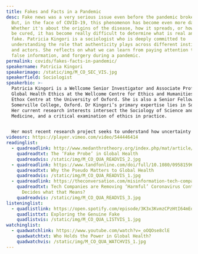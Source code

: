 ```yaml
---
title: Fakes and Facts in a Pandemic
desc: Fake news was a very serious issue even before the pandemic broke out.
  But, in the face of COVID-19, this phenomenon has become even more dangerous.
  Whether it's about the origins of the disease, how it spreads, or how it can
  be cured, it has become really difficult to determine what is real and what is
  fake. Patricia Kingori is a sociologist who is deeply committed to
  understanding the role that authenticity plays across different institutions
  and actors. She reflects on what we can learn from paying attention to fakes,
  false information, and forgery during a pandemic.
permalink: covids/fakes-facts-in-pandemic/
speakername: Patricia Kingori
speakerimage: /static/img/M_CO_SEC_VIS.jpg
speakerfield: Sociologist
speakerbio: >-
  Patricia Kingori is a Wellcome Senior Investigator and Associate Professor in
  Global Health Ethics at the Wellcome Centre for Ethics and Humanities and the
  Ethox Centre at the University of Oxford. She is also a Senior Fellow at
  Somerville College, Oxford. Dr Kingori’s primary expertise lies in Sociology.
  Her current research interests intersect the Sociology of Science and
  Medicine, and a critical examination of ethics in practice. 


  Her most recent research project seeks to understand how uncertainty and ambiguity about the authenticity of products and activities across a vast array of institutions, actors, and locations are reconciled in real-world settings. It will also investigate the moral paradoxes associated with such uncertainty.
videosrc: https://player.vimeo.com/video/544446414
readinglist:
  - quadreadlink: http://www.medanthrotheory.org/index.php/mat/article/view/5033
    quadreadtxt: The ‘Fake Probe’ in Global Health
    quadreadvis: /static/img/M_CO_QUA_READVIS_2.jpg
  - quadreadlink: https://www.tandfonline.com/doi/full/10.1080/09581596.2019.1605155
    quadreadtxt: Why the Pseudo Matters to Global Health
    quadreadvis: /static/img/M_CO_QUA_READVIS_1.jpg
  - quadreadlink: https://theconversation.com/misinformation-tech-companies-are-removing-harmful-coronavirus-content-but-who-decides-what-that-means-144534
    quadreadtxt: Tech Companies are Removing ‘Harmful’ Coronavirus Content – But who
      Decides what that Means?
    quadreadvis: /static/img/M_CO_QUA_READVIS_3.jpg
listeninglist:
  - quadlistlink: https://open.spotify.com/episode/3K3x3KvmzCPzHtI64mEdbh?si=T5spec15RGao0ithDHmdEg
    quadlisttxt: Exploring the Genuine Fake
    quadlistvis: /static/img/M_CO_QUA_LISTVIS_1.jpg
watchinglist:
  - quadwatchlink: https://www.youtube.com/watch?v=_oOQOse8clE
    quadwatchtxt: Who Holds the Power in Global Health?
    quadwatchvis: /static/img/M_CO_QUA_WATCHVIS_1.jpg
---
```


